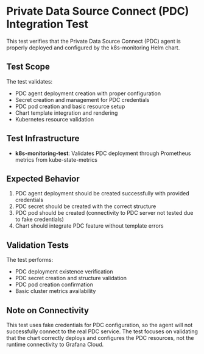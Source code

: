 # Private Data Source Connect (PDC) Integration Test

This test verifies that the Private Data Source Connect (PDC) agent is properly deployed and configured by the k8s-monitoring Helm chart.

## Test Scope

The test validates:
- PDC agent deployment creation with proper configuration
- Secret creation and management for PDC credentials  
- PDC pod creation and basic resource setup
- Chart template integration and rendering
- Kubernetes resource validation

## Test Infrastructure

- **k8s-monitoring-test**: Validates PDC deployment through Prometheus metrics from kube-state-metrics

## Expected Behavior

1. PDC agent deployment should be created successfully with provided credentials
2. PDC secret should be created with the correct structure
3. PDC pod should be created (connectivity to PDC server not tested due to fake credentials)
4. Chart should integrate PDC feature without template errors

## Validation Tests

The test performs:
- PDC deployment existence verification
- PDC secret creation and structure validation  
- PDC pod creation confirmation
- Basic cluster metrics availability

## Note on Connectivity

This test uses fake credentials for PDC configuration, so the agent will not successfully connect to the real PDC service. The test focuses on validating that the chart correctly deploys and configures the PDC resources, not the runtime connectivity to Grafana Cloud. 